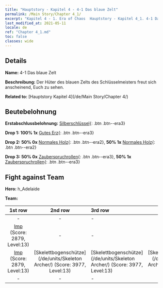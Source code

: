 ```yaml
---
title: "Hauptstory - Kapitel 4 - 4-1 Das blaue Zelt"
permalink: /Main Story/Chapter 4_1/
excerpt: "Kapitel 4 - 1. Era of Chaos  Hauptstory - Kapitel 4_1. 4-1 Das blaue Zelt"
last_modified_at: 2021-05-11
locale: de
ref: "Chapter 4_1.md"
toc: false
classes: wide
---
```


## Details

 **Name:** 4-1 Das blaue Zelt

 **Beschreibung:** Der Hüter des blauen Zelts des Schlüsselmeisters freut sich anscheinend, Euch zu sehen.

 **Related to:** [Hauptstory Kapitel 4](/de/Main Story/Chapter 4/)

## Beutebelohnung

 **Erstabschlussbelohnung:** [Silberschlüssel](/ItemsDE/con_693/){: .btn .btn--era3}

 **Drop 1:** **100% 1x** [Gutes Erz](/ItemsDE/mat_12/){: .btn .btn--era3}

 **Drop 2:** **50% 0x** [Normales Holz](/ItemsDE/mat_7/){: .btn .btn--era2}, **50% 1x** [Normales Holz](/ItemsDE/mat_7/){: .btn .btn--era2}

 **Drop 3:** **50% 0x** [Zauberspruchrollen](/ItemsDE/con_694/){: .btn .btn--era3}, **50% 1x** [Zauberspruchrollen](/ItemsDE/con_694/){: .btn .btn--era3}


## Fight against Team
 **Hero:** h_Adelaide

 **Team:**


  | 1st row | 2nd row | 3rd row | 4th row |
  |:----:|:----:|:----|:----:|
  | - | - | - | - |
  | [Imp](/de/units/Imp/) (Score: 2879, Level:13)  | - | - | - |
  | [Imp](/de/units/Imp/) (Score: 2879, Level:13)  | [Skelettbogenschütze](/de/units/Skeleton Archer/) (Score: 3977, Level:13)  | [Skelettbogenschütze](/de/units/Skeleton Archer/) (Score: 3977, Level:13)  | [Skelettbogenschütze](/de/units/Skeleton Archer/) (Score: 3977, Level:13)  |
  | - | - | - | - |


